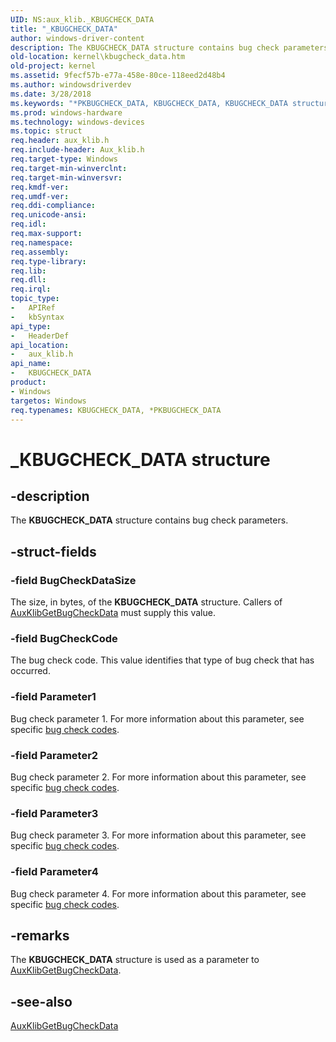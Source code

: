 ```yaml
---
UID: NS:aux_klib._KBUGCHECK_DATA
title: "_KBUGCHECK_DATA"
author: windows-driver-content
description: The KBUGCHECK_DATA structure contains bug check parameters.
old-location: kernel\kbugcheck_data.htm
old-project: kernel
ms.assetid: 9fecf57b-e77a-458e-80ce-118eed2d48b4
ms.author: windowsdriverdev
ms.date: 3/28/2018
ms.keywords: "*PKBUGCHECK_DATA, KBUGCHECK_DATA, KBUGCHECK_DATA structure [Kernel-Mode Driver Architecture], PKBUGCHECK_DATA, PKBUGCHECK_DATA structure pointer [Kernel-Mode Driver Architecture], _KBUGCHECK_DATA, aux_klib/KBUGCHECK_DATA, aux_klib/PKBUGCHECK_DATA, aux_klib_ced3c2df-3d09-45d8-8ae8-049d2bc46160.xml, kernel.kbugcheck_data"
ms.prod: windows-hardware
ms.technology: windows-devices
ms.topic: struct
req.header: aux_klib.h
req.include-header: Aux_klib.h
req.target-type: Windows
req.target-min-winverclnt: 
req.target-min-winversvr: 
req.kmdf-ver: 
req.umdf-ver: 
req.ddi-compliance: 
req.unicode-ansi: 
req.idl: 
req.max-support: 
req.namespace: 
req.assembly: 
req.type-library: 
req.lib: 
req.dll: 
req.irql: 
topic_type:
-	APIRef
-	kbSyntax
api_type:
-	HeaderDef
api_location:
-	aux_klib.h
api_name:
-	KBUGCHECK_DATA
product:
- Windows
targetos: Windows
req.typenames: KBUGCHECK_DATA, *PKBUGCHECK_DATA
---
```


# _KBUGCHECK_DATA structure


## -description


The <b>KBUGCHECK_DATA</b> structure contains bug check parameters.


## -struct-fields




### -field BugCheckDataSize

The size, in bytes, of the <b>KBUGCHECK_DATA</b> structure. Callers of <a href="https://msdn.microsoft.com/library/windows/hardware/ff540630">AuxKlibGetBugCheckData</a> must supply this value. 


### -field BugCheckCode

The bug check code. This value identifies that type of bug check that has occurred.


### -field Parameter1

Bug check parameter 1. For more information about this parameter, see specific <a href="https://msdn.microsoft.com/DBA85578-97CF-4BD7-A67D-1C7AD2E9B2BB">bug check codes</a>. 


### -field Parameter2

Bug check parameter 2. For more information about this parameter, see specific <a href="https://msdn.microsoft.com/DBA85578-97CF-4BD7-A67D-1C7AD2E9B2BB">bug check codes</a>. 


### -field Parameter3

Bug check parameter 3. For more information about this parameter, see specific <a href="https://msdn.microsoft.com/DBA85578-97CF-4BD7-A67D-1C7AD2E9B2BB">bug check codes</a>. 


### -field Parameter4

Bug check parameter 4. For more information about this parameter, see specific <a href="https://msdn.microsoft.com/DBA85578-97CF-4BD7-A67D-1C7AD2E9B2BB">bug check codes</a>. 


## -remarks



The <b>KBUGCHECK_DATA</b> structure is used as a parameter to <a href="https://msdn.microsoft.com/library/windows/hardware/ff540630">AuxKlibGetBugCheckData</a>. 




## -see-also




<a href="https://msdn.microsoft.com/library/windows/hardware/ff540630">AuxKlibGetBugCheckData</a>
 

 

